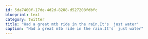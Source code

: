 ```yaml
---
id: 5da7400f-17de-4d2d-8288-d527208fdbfc
blueprint: text
category: twitter
title: "Had a great mtb ride in the rain.It's  just water"
caption: "Had a great mtb ride in the rain.It's  just water"
---
```

